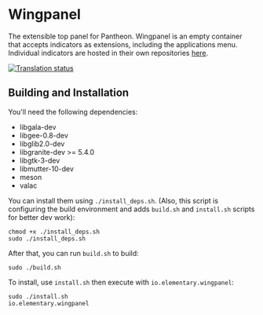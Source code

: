 # Wingpanel
The extensible top panel for Pantheon. Wingpanel is an empty container that accepts indicators as extensions, including the applications menu. Individual indicators are hosted in their own repositories [here](https://github.com/search?q=topic%3Awingpanel+org%3Aelementary&type=Repositories).

[![Translation status](https://l10n.elementary.io/widgets/wingpanel/-/wingpanel/svg-badge.svg)](https://l10n.elementary.io/engage/wingpanel/?utm_source=widget)

## Building and Installation

You'll need the following dependencies:

* libgala-dev
* libgee-0.8-dev
* libglib2.0-dev
* libgranite-dev >= 5.4.0
* libgtk-3-dev
* libmutter-10-dev
* meson
* valac

You can install them using `./install_deps.sh`. (Also, this script is configuring the build environment and adds `build.sh` and `install.sh` scripts for better dev work):

    chmod +x ./install_deps.sh
    sudo ./install_deps.sh

After that, you can run `build.sh` to build:

    sudo ./build.sh

To install, use `install.sh` then execute with `io.elementary.wingpanel`:

    sudo ./install.sh
    io.elementary.wingpanel
